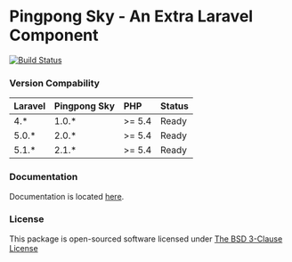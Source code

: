 # Pingpong Sky - An Extra Laravel Component

[![Build Status](https://travis-ci.org/pingpong-labs/sky.svg)](https://travis-ci.org/pingpong-labs/sky)

### Version Compability

 Laravel  | Pingpong Sky     | PHP    | Status
:---------|:-----------------|:-------|:--------
 4.*      | 1.0.*            |>= 5.4  | Ready
 5.0.*    | 2.0.*            |>= 5.4  | Ready
 5.1.*    | 2.1.*            |>= 5.4  | Ready
 
### Documentation

Documentation is located [here](http://sky.pingpong-labs.com).

### License

This package is open-sourced software licensed under [The BSD 3-Clause License](http://opensource.org/licenses/BSD-3-Clause)